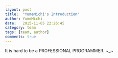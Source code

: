 ```yaml
---
layout: post
title:  "YumeMichi's Introduction"
author: YumeMichi
date:   2015-11-05 22:26:45
category: team
tags: [team, author]
comments: true
---
```


It is hard to be a PROFESSIONAL PROGRAMMER. ~_~
